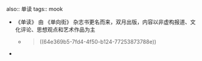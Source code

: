 also:: 单读
tags:: mook
  - 《单读》 由 《单向街》 杂志书更名而来，双月出版，内容以非虚构报道、文化评论、思想观点和艺术作品为主
    - > ((64e369b5-7fd4-4f50-b124-77253873788e))
  -